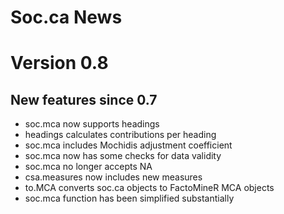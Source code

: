 # Soc.ca News

# Version 0.8

## New features since 0.7

* soc.mca now supports headings
* headings calculates contributions per heading
* soc.mca includes Mochidis adjustment coefficient
* soc.mca now has some checks for data validity
* soc.mca no longer accepts NA
* csa.measures now includes new measures
* to.MCA converts soc.ca objects to FactoMineR MCA objects
* soc.mca function has been simplified substantially
